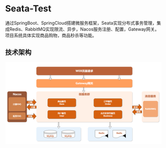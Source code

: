 # Seata-Test
通过SpringBoot、SpringCloud搭建微服务框架，Seata实现分布式事务管理，集成Redis、RabbitMQ实现限流、异步，Nacos服务注册、配置，Gateway网关。
项目系统具体实现商品购物，商品秒杀等功能。

## 技术架构
![架构](images/架构.png)
